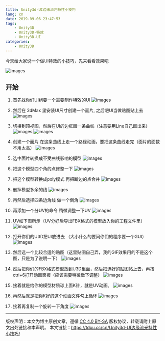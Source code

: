 ```yaml
---
title: Unity3d-UI边缘流光特性小技巧
lang: cn
date: 2019-09-06 23:47:53
tags:
    - Unity3D
    - Unity3D-特效
    - Unity3D-UI
categories:
    - Unity3D
---
```



今天给大家说一个做UI特效的小技巧，先来看看效果吧

![images](http://img.0x96m.com/u3d_ui_liuguang/01.gif)


## 开始

1. 首先找你们UI组要一个需要制作特效的UI
![images](http://img.0x96m.com/u3d_ui_liuguang/01.png)


2. 然后在 3dMax 里安装UI尺寸创建一个面片, 之后吧UI当做贴图贴上去
![images](http://img.0x96m.com/u3d_ui_liuguang/02.png)


3. 切换到顶视图，然后在UI的边框画一条曲线（注意要用Line自己画出来）
![images](http://img.0x96m.com/u3d_ui_liuguang/03-1.png)
![images](http://img.0x96m.com/u3d_ui_liuguang/03-2.png)

4. 创建一个面片 在这条曲线上走一个路径动画，要把这条曲线走完（面片的面数不用太高）
![images](http://img.0x96m.com/u3d_ui_liuguang/04.png)

5. 选中面片转换成不受曲线影响的模型
![images](http://img.0x96m.com/u3d_ui_liuguang/05.png)

6. 把这个模型四个角的点修整一下
![images](http://img.0x96m.com/u3d_ui_liuguang/06.png)

7. 把这个模型转换成poly模式 再把断边的点合并
![images](http://img.0x96m.com/u3d_ui_liuguang/07.png)

8. 删掉模型多余的线
![images](http://img.0x96m.com/u3d_ui_liuguang/08.png)

9. 再然后选择四条边角线  做一个倒角
![images](http://img.0x96m.com/u3d_ui_liuguang/09.png)

10. 再添加一个分UV的命令 稍微调整一下UV
![images](http://img.0x96m.com/u3d_ui_liuguang/10.png)

11. UV如下图所示（UV分好后导出FBX格式的模型放入你的工程文件里）
![images](http://img.0x96m.com/u3d_ui_liuguang/11.png)

12. 打开你们的U3D把UI放进去 （大小什么的要问你们的程序要一个GUI）
![images](http://img.0x96m.com/u3d_ui_liuguang/12.png)

13. 然后选一个比较合适的贴图（这里贴图自己弄，我的GIF效果用的不是这个图，只是为了说明一下）
![images](http://img.0x96m.com/u3d_ui_liuguang/13.png)

14. 然后把你们的FBX格式模型放到U3D里面，然后把选好的贴图帖上去，再按ctrl+6打开动画面板（应该需要稍微做下调整）
![images](http://img.0x96m.com/u3d_ui_liuguang/14.png)

15. 接着就是给你的模型材质球上面K针，就是UV动画。
![images](http://img.0x96m.com/u3d_ui_liuguang/15.png)

16. 再然后就是把你K好的这个动画文件勾上循环
![images](http://img.0x96m.com/u3d_ui_liuguang/16.png)

17. 接着再复制一个旋转一下角度
![images](http://img.0x96m.com/u3d_ui_liuguang/17.png)

--- 

版权声明：本文为博主原创文章，遵循 [CC 4.0 BY-SA](http://creativecommons.org/licenses/by-sa/4.0/) 版权协议，转载请附上原文出处链接和本声明。
本文链接：https://tdou.cc/cn/Unity3d-UI边缘流光特性小技巧/

